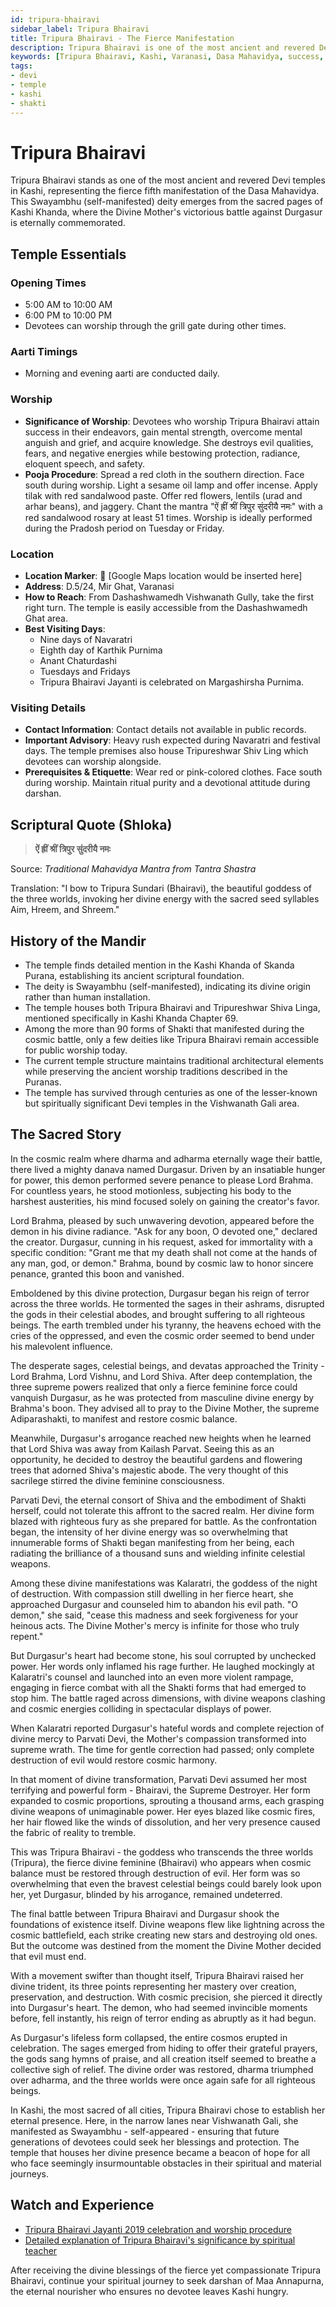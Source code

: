 ```yaml
---
id: tripura-bhairavi
sidebar_label: Tripura Bhairavi
title: Tripura Bhairavi - The Fierce Manifestation
description: Tripura Bhairavi is one of the most ancient and revered Devi temples in Kashi, representing the fierce fifth manifestation of the Dasa Mahavidya, which bestows success and destroys negative energies.
keywords: [Tripura Bhairavi, Kashi, Varanasi, Dasa Mahavidya, success, protection]
tags:
- devi
- temple
- kashi
- shakti
---
```


# Tripura Bhairavi

Tripura Bhairavi stands as one of the most ancient and revered Devi temples in Kashi, representing the fierce fifth manifestation of the Dasa Mahavidya. This Swayambhu (self-manifested) deity emerges from the sacred pages of Kashi Khanda, where the Divine Mother's victorious battle against Durgasur is eternally commemorated.

## Temple Essentials

### Opening Times
* 5:00 AM to 10:00 AM
* 6:00 PM to 10:00 PM
* Devotees can worship through the grill gate during other times.

### Aarti Timings
* Morning and evening aarti are conducted daily.

### Worship
* **Significance of Worship**: Devotees who worship Tripura Bhairavi attain success in their endeavors, gain mental strength, overcome mental anguish and grief, and acquire knowledge. She destroys evil qualities, fears, and negative energies while bestowing protection, radiance, eloquent speech, and safety.
* **Pooja Procedure**: Spread a red cloth in the southern direction. Face south during worship. Light a sesame oil lamp and offer incense. Apply tilak with red sandalwood paste. Offer red flowers, lentils (urad and arhar beans), and jaggery. Chant the mantra "ऐं ह्रीं श्रीं त्रिपुर सुंदरीयै नमः" with a red sandalwood rosary at least 51 times. Worship is ideally performed during the Pradosh period on Tuesday or Friday.

### Location
* **Location Marker**: 📍 [Google Maps location would be inserted here]
* **Address**: D.5/24, Mir Ghat, Varanasi
* **How to Reach**: From Dashashwamedh Vishwanath Gully, take the first right turn. The temple is easily accessible from the Dashashwamedh Ghat area.
* **Best Visiting Days**:
  * Nine days of Navaratri
  * Eighth day of Karthik Purnima
  * Anant Chaturdashi
  * Tuesdays and Fridays
  * Tripura Bhairavi Jayanti is celebrated on Margashirsha Purnima.

### Visiting Details
* **Contact Information**: Contact details not available in public records.
* **Important Advisory**: Heavy rush expected during Navaratri and festival days. The temple premises also house Tripureshwar Shiv Ling which devotees can worship alongside.
* **Prerequisites & Etiquette**: Wear red or pink-colored clothes. Face south during worship. Maintain ritual purity and a devotional attitude during darshan.

## Scriptural Quote (Shloka)
> **ऐं ह्रीं श्रीं त्रिपुर सुंदरीयै नमः**

Source: *Traditional Mahavidya Mantra from Tantra Shastra*

Translation: "I bow to Tripura Sundari (Bhairavi), the beautiful goddess of the three worlds, invoking her divine energy with the sacred seed syllables Aim, Hreem, and Shreem."

## History of the Mandir
* The temple finds detailed mention in the Kashi Khanda of Skanda Purana, establishing its ancient scriptural foundation.
* The deity is Swayambhu (self-manifested), indicating its divine origin rather than human installation.
* The temple houses both Tripura Bhairavi and Tripureshwar Shiva Linga, mentioned specifically in Kashi Khanda Chapter 69.
* Among the more than 90 forms of Shakti that manifested during the cosmic battle, only a few deities like Tripura Bhairavi remain accessible for public worship today.
* The current temple structure maintains traditional architectural elements while preserving the ancient worship traditions described in the Puranas.
* The temple has survived through centuries as one of the lesser-known but spiritually significant Devi temples in the Vishwanath Gali area.

## The Sacred Story
In the cosmic realm where dharma and adharma eternally wage their battle, there lived a mighty danava named Durgasur. Driven by an insatiable hunger for power, this demon performed severe penance to please Lord Brahma. For countless years, he stood motionless, subjecting his body to the harshest austerities, his mind focused solely on gaining the creator's favor.

Lord Brahma, pleased by such unwavering devotion, appeared before the demon in his divine radiance. "Ask for any boon, O devoted one," declared the creator. Durgasur, cunning in his request, asked for immortality with a specific condition: "Grant me that my death shall not come at the hands of any man, god, or demon." Brahma, bound by cosmic law to honor sincere penance, granted this boon and vanished.

Emboldened by this divine protection, Durgasur began his reign of terror across the three worlds. He tormented the sages in their ashrams, disrupted the gods in their celestial abodes, and brought suffering to all righteous beings. The earth trembled under his tyranny, the heavens echoed with the cries of the oppressed, and even the cosmic order seemed to bend under his malevolent influence.

The desperate sages, celestial beings, and devatas approached the Trinity - Lord Brahma, Lord Vishnu, and Lord Shiva. After deep contemplation, the three supreme powers realized that only a fierce feminine force could vanquish Durgasur, as he was protected from masculine divine energy by Brahma's boon. They advised all to pray to the Divine Mother, the supreme Adiparashakti, to manifest and restore cosmic balance.

Meanwhile, Durgasur's arrogance reached new heights when he learned that Lord Shiva was away from Kailash Parvat. Seeing this as an opportunity, he decided to destroy the beautiful gardens and flowering trees that adorned Shiva's majestic abode. The very thought of this sacrilege stirred the divine feminine consciousness.

Parvati Devi, the eternal consort of Shiva and the embodiment of Shakti herself, could not tolerate this affront to the sacred realm. Her divine form blazed with righteous fury as she prepared for battle. As the confrontation began, the intensity of her divine energy was so overwhelming that innumerable forms of Shakti began manifesting from her being, each radiating the brilliance of a thousand suns and wielding infinite celestial weapons.

Among these divine manifestations was Kalaratri, the goddess of the night of destruction. With compassion still dwelling in her fierce heart, she approached Durgasur and counseled him to abandon his evil path. "O demon," she said, "cease this madness and seek forgiveness for your heinous acts. The Divine Mother's mercy is infinite for those who truly repent."

But Durgasur's heart had become stone, his soul corrupted by unchecked power. Her words only inflamed his rage further. He laughed mockingly at Kalaratri's counsel and launched into an even more violent rampage, engaging in fierce combat with all the Shakti forms that had emerged to stop him. The battle raged across dimensions, with divine weapons clashing and cosmic energies colliding in spectacular displays of power.

When Kalaratri reported Durgasur's hateful words and complete rejection of divine mercy to Parvati Devi, the Mother's compassion transformed into supreme wrath. The time for gentle correction had passed; only complete destruction of evil would restore cosmic harmony.

In that moment of divine transformation, Parvati Devi assumed her most terrifying and powerful form - Bhairavi, the Supreme Destroyer. Her form expanded to cosmic proportions, sprouting a thousand arms, each grasping divine weapons of unimaginable power. Her eyes blazed like cosmic fires, her hair flowed like the winds of dissolution, and her very presence caused the fabric of reality to tremble.

This was Tripura Bhairavi - the goddess who transcends the three worlds (Tripura), the fierce divine feminine (Bhairavi) who appears when cosmic balance must be restored through destruction of evil. Her form was so overwhelming that even the bravest celestial beings could barely look upon her, yet Durgasur, blinded by his arrogance, remained undeterred.

The final battle between Tripura Bhairavi and Durgasur shook the foundations of existence itself. Divine weapons flew like lightning across the cosmic battlefield, each strike creating new stars and destroying old ones. But the outcome was destined from the moment the Divine Mother decided that evil must end.

With a movement swifter than thought itself, Tripura Bhairavi raised her divine trident, its three points representing her mastery over creation, preservation, and destruction. With cosmic precision, she pierced it directly into Durgasur's heart. The demon, who had seemed invincible moments before, fell instantly, his reign of terror ending as abruptly as it had begun.

As Durgasur's lifeless form collapsed, the entire cosmos erupted in celebration. The sages emerged from hiding to offer their grateful prayers, the gods sang hymns of praise, and all creation itself seemed to breathe a collective sigh of relief. The divine order was restored, dharma triumphed over adharma, and the three worlds were once again safe for all righteous beings.

In Kashi, the most sacred of all cities, Tripura Bhairavi chose to establish her eternal presence. Here, in the narrow lanes near Vishwanath Gali, she manifested as Swayambhu - self-appeared - ensuring that future generations of devotees could seek her blessings and protection. The temple that houses her divine presence became a beacon of hope for all who face seemingly insurmountable obstacles in their spiritual and material journeys.

## Watch and Experience
* [Tripura Bhairavi Jayanti 2019 celebration and worship procedure](https://www.youtube.com/watch?v=aqWKEMxeFG0)
* [Detailed explanation of Tripura Bhairavi's significance by spiritual teacher](https://www.youtube.com/watch?v=QH4pAMT-Baw)

After receiving the divine blessings of the fierce yet compassionate Tripura Bhairavi, continue your spiritual journey to seek darshan of Maa Annapurna, the eternal nourisher who ensures no devotee leaves Kashi hungry.